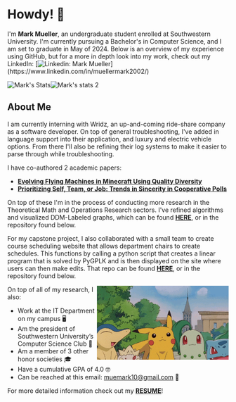 # Howdy! 🤠

I'm <b> Mark Mueller</b>, an undergraduate student enrolled at Southwestern University. I'm currently pursuing a Bachelor's in Computer Science, and I am set to graduate in May of 2024. Below is an overview of my experience using GitHub, but for a more in depth look into my work, check out my LinkedIn: [![Linkedin: Mark Mueller](https://img.shields.io/badge/-MarkMueller-blue?style=flat-square&logo=Linkedin&logoColor=white&link=[https://www.linkedin.com/in/muellermark2002/](https://www.linkedin.com/in/muellermark2002/))](https://www.linkedin.com/in/muellermark2002/)


![Mark's Stats](https://github-readme-stats-copy.vercel.app/api/top-langs/?username=MuellMark&theme=tokyonight&show_icons=true&count_private=true&size_weight=0.5&count_weight=0.5&layout=donut)![Mark's stats 2](https://github-readme-stats.vercel.app/api?username=MuellMark&show_icons=true&theme=tokyonight&line_height=28&include_all_commits&count_private=true)

## About Me

I am currently interning with Wridz, an up-and-coming ride-share company as a software developer. On top of general troubleshooting, I've added in language support into their application, and luxury and electric vehicle options. From there I'll also be refining their log systems to make it easier to parse through while troubleshooting.

I have co-authored 2 academic papers:
 - **[Evolving Flying Machines in Minecraft Using Quality Diversity](https://dl.acm.org/doi/10.1145/3583131.3590352)**
 - **[Prioritizing Self, Team, or Job: Trends in Sincerity in Cooperative Polls](https://link.springer.com/chapter/10.1007/978-3-031-16538-2_4)**

On top of these I'm in the process of conducting more research in the Theoretical Math and Operations Research sectors. I've refined algorithms and visualized DDM-Labeled graphs, which can be found **[HERE](https://github.com/MuellMark/DDMGraphLabelingGenerator)**, or in the repository found below. 

For my capstone project, I also collaborated with a small team to create course scheduling website that allows department chairs to create schedules. This functions by calling a python script that creates a linear program that is solved by PyGPLK and is then displayed on the site where users can then make edits. That repo can be found **[HERE](https://github.com/MuellMark/Course-Scheduler)**, or in the repository found below. 


<img align='right' src='https://github.com/MuellMark/MuellMark/blob/main/happy%20pokemon%20gif.gif' width='300'>

On top of all of my research, I also:
- Work at the IT Department on my campus 🖥
- Am the president of Southwestern University’s Computer Science Club 👾
- Am a member of 3 other honor societies 🎓
- Have a cumulative GPA of 4.0 🤓
- Can be reached at this email: muemark10@gmail.com 📧

For more detailed information check out my **[RESUME](https://github.com/MuellMark/MuellMark/blob/main/mark_mueller_resume.pdf)**!

